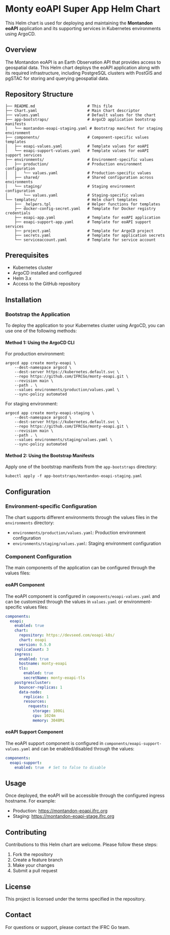 # Monty eoAPI Super App Helm Chart

This Helm chart is used for deploying and maintaining the **Montandon eoAPI** application and its supporting services in Kubernetes environments using ArgoCD.

## Overview

The Montandon eoAPI is an Earth Observation API that provides access to geospatial data. This Helm chart deploys the eoAPI application along with its required infrastructure, including PostgreSQL clusters with PostGIS and pgSTAC for storing and querying geospatial data.

## Repository Structure

```console
├── README.md                       # This file
├── Chart.yaml                      # Main Chart descriptor
├── values.yaml                     # Default values for the chart
├── app-bootstraps/                 # ArgoCD application bootstrap manifests
│   └── montandon-eoapi-staging.yaml # Bootstrap manifest for staging environment
├── components/                     # Component-specific values templates
│   ├── eoapi-values.yaml           # Template values for eoAPI
│   └── eoapi-support-values.yaml   # Template values for eoAPI support services
├── environments/                   # Environment-specific values
│   ├── production/                 # Production environment configuration
│   │   └── values.yaml             # Production-specific values
│   ├── shared/                     # Shared configuration across environments
│   └── staging/                    # Staging environment configuration
│       └── values.yaml             # Staging-specific values
└── templates/                      # Helm chart templates
    ├── _helpers.tpl                # Helper functions for templates
    ├── docker-config-secret.yaml   # Template for Docker registry credentials
    ├── eoapi-app.yaml              # Template for eoAPI application
    ├── eoapi-support-app.yaml      # Template for eoAPI support services
    ├── project.yaml                # Template for ArgoCD project
    ├── secrets.yaml                # Template for application secrets
    └── serviceaccount.yaml         # Template for service account
```

## Prerequisites

- Kubernetes cluster
- ArgoCD installed and configured
- Helm 3.x
- Access to the GitHub repository

## Installation

### Bootstrap the Application

To deploy the application to your Kubernetes cluster using ArgoCD, you can use one of the following methods:

#### Method 1: Using the ArgoCD CLI

For production environment:

```console
argocd app create monty-eoapi \
    --dest-namespace argocd \
    --dest-server https://kubernetes.default.svc \
    --repo https://github.com/IFRCGo/monty-eoapi.git \
    --revision main \
    --path . \
    --values environments/production/values.yaml \
    --sync-policy automated
```

For staging environment:

```console
argocd app create monty-eoapi-staging \
    --dest-namespace argocd \
    --dest-server https://kubernetes.default.svc \
    --repo https://github.com/IFRCGo/monty-eoapi.git \
    --revision main \
    --path . \
    --values environments/staging/values.yaml \
    --sync-policy automated
```

#### Method 2: Using the Bootstrap Manifests

Apply one of the bootstrap manifests from the `app-bootstraps` directory:

```console
kubectl apply -f app-bootstraps/montandon-eoapi-staging.yaml
```

## Configuration

### Environment-specific Configuration

The chart supports different environments through the values files in the `environments` directory:

- `environments/production/values.yaml`: Production environment configuration
- `environments/staging/values.yaml`: Staging environment configuration

### Component Configuration

The main components of the application can be configured through the values files:

#### eoAPI Component

The eoAPI component is configured in `components/eoapi-values.yaml` and can be customized through the values in `values.yaml` or environment-specific values files:

```yaml
components:
  eoapi:
    enabled: true
    chart:
      repository: https://devseed.com/eoapi-k8s/
      chart: eoapi
      version: 0.5.0
    replicaCount: 3
    ingress:
      enabled: true
      hostname: monty-eoapi
      tls:
        enabled: true
        secretName: monty-eoapi-tls
    postgrescluster:
      bouncer-replicas: 1
      data-node:
        replicas: 1
        resources:
          requests:
            storage: 100Gi
            cpu: 1024m
            memory: 3048Mi
```

#### eoAPI Support Component

The eoAPI support component is configured in `components/eoapi-support-values.yaml` and can be enabled/disabled through the values:

```yaml
components:
  eoapi-support:
    enabled: true  # Set to false to disable
```

## Usage

Once deployed, the eoAPI will be accessible through the configured ingress hostname. For example:

- Production: https://montandon-eoapi.ifrc.org
- Staging: https://montandon-eoapi-stage.ifrc.org

## Contributing

Contributions to this Helm chart are welcome. Please follow these steps:

1. Fork the repository
2. Create a feature branch
3. Make your changes
4. Submit a pull request

## License

This project is licensed under the terms specified in the repository.

## Contact

For questions or support, please contact the IFRC Go team.
